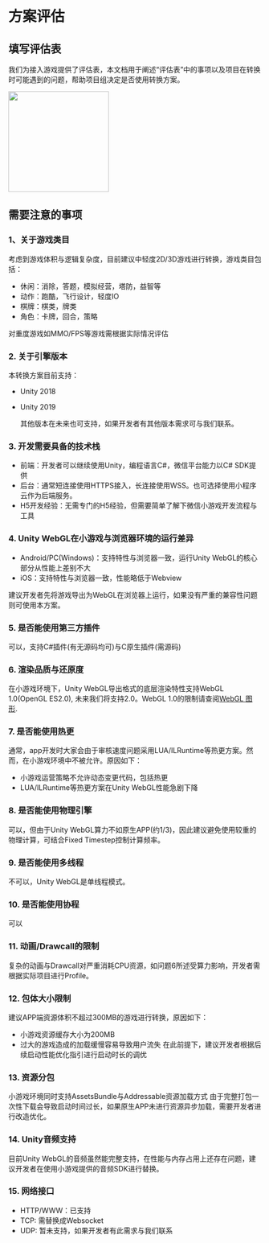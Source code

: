 # 方案评估

## 填写评估表
我们为接入游戏提供了评估表，本文档用于阐述“评估表”中的事项以及项目在转换时可能遇到的问题，帮助项目组决定是否使用转换方案。

<image src='../image/evaluation1.png' width="200"/>


## 需要注意的事项
### 1、关于游戏类目
考虑到游戏体积与逻辑复杂度，目前建议中轻度2D/3D游戏进行转换，游戏类目包括：
* 休闲：消除，答题，模拟经营，塔防，益智等
* 动作：跑酷，飞行设计，轻度IO
* 棋牌：棋类，牌类
* 角色：卡牌，回合，策略

对重度游戏如MMO/FPS等游戏需根据实际情况评估  


### 2. 关于引擎版本

本转换方案目前支持：
* Unity 2018
* Unity 2019
  
  其他版本在未来也可支持，如果开发者有其他版本需求可与我们联系。


### 3. 开发需要具备的技术栈
* 前端：开发者可以继续使用Unity，编程语言C#，微信平台能力以C# SDK提供
* 后台：通常短连接使用HTTPS接入，长连接使用WSS。也可选择使用小程序云作为后端服务。
* H5开发经验：无需专门的H5经验，但需要简单了解下微信小游戏开发流程与工具

### 4. Unity WebGL在小游戏与浏览器环境的运行差异
* Android/PC(Windows)：支持特性与浏览器一致，运行Unity WebGL的核心部分从性能上差别不大
* iOS：支持特性与浏览器一致，性能略低于Webview

建议开发者先将游戏导出为WebGL在浏览器上运行，如果没有严重的兼容性问题则可使用本方案。

### 5. 是否能使用第三方插件
可以，支持C#插件(有无源码均可)与C原生插件(需源码)

### 6. 渲染品质与还原度
在小游戏环境下，Unity WebGL导出格式的底层渲染特性支持WebGL 1.0(OpenGL ES2.0), 未来我们将支持2.0。WebGL 1.0的限制请查阅[WebGL 图形](https://docs.unity3d.com/cn/current/Manual/webgl-graphics.html).


### 7. 是否能使用热更
通常，app开发时大家会由于审核速度问题采用LUA/ILRuntime等热更方案。然而，在小游戏环境中不被允许。原因如下：
* 小游戏运营策略不允许动态变更代码，包括热更
* LUA/ILRuntime等热更方案在Unity WebGL性能急剧下降

### 8. 是否能使用物理引擎
可以，但由于Unity WebGL算力不如原生APP(约1/3)，因此建议避免使用较重的物理计算，可结合Fixed Timestep控制计算频率。

### 9. 是否能使用多线程
不可以，Unity WebGL是单线程模式。

### 10. 是否能使用协程
可以

### 11. 动画/Drawcall的限制
复杂的动画与Drawcall对严重消耗CPU资源，如问题6所述受算力影响，开发者需根据实际项目进行Profile。

### 12. 包体大小限制
建议APP端资源体积不超过300MB的游戏进行转换，原因如下：
* 小游戏资源缓存大小为200MB
* 过大的游戏造成的加载缓慢容易导致用户流失
在此前提下，建议开发者根据后续启动性能优化指引进行启动时长的调优


### 13. 资源分包
小游戏环境同时支持AssetsBundle与Addressable资源加载方式
由于完整打包一次性下载会导致启动时间过长，如果原生APP未进行资源异步加载，需要开发者进行改造优化。

### 14. Unity音频支持
目前Unity WebGL的音频虽然能完整支持，在性能与内存占用上还存在问题，建议开发者在使用小游戏提供的音频SDK进行替换。

### 15. 网络接口
* HTTP/WWW：已支持
* TCP: 需替换成Websocket
* UDP: 暂未支持，如果开发者有此需求与我们联系




 